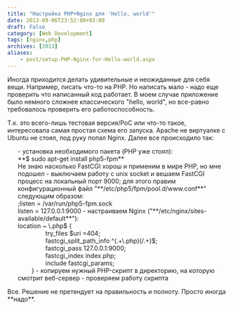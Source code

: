 ```yaml
---
title: "Настройка PHP+Nginx для 'Hello, world'"
date: 2013-09-06T23:52:00+03:00
draft: False
category: [Web Development]
tags: [nginx,php]
archives: [2013]
aliases:
    - post/setup-PHP-Nginx-for-Hello-world.aspx
---
```



Иногда приходится делать удивительные и неожиданные для себя вещи. Например, писать что-то на PHP. Но написать мало - надо еще проверить что написанный код работает. В моем случае приложение было немного сложнее классического "hello, world", но все-равно требовалось проверить его работоспособность.

Т.к. это всего-лишь тестовая версия/PoC или что-то такое, интересовала самая простая схема его запуска. Apache не виртуалке c Ubuntu не стоял, под руку попал Nginx. Далее все происходило так:


<ul>
- установка необходимого пакета (PHP уже стоял): <br />**$ sudo apt-get install php5-fpm**<br />Не знаю насколько FastCGI хорош и применим в мире PHP, но мне подошел
- выключаем работу с unix socket и вешаем FastCGI процесс на локальный порт 9000; для этого правим конфигурационный файл "**/etc/php5/fpm/pool.d/www.conf**" следующим образом:<br />;listen = /var/run/php5-fpm.sock<br />listen = 127.0.0.1:9000
- настраиваем Nginx ("**/etc/nginx/sites-available/default**"):<br />location ~ \.php$ {<br />                try_files $uri =404;<br />                fastcgi_split_path_info ^(.+\.php)(/.+)$;<br />                fastcgi_pass 127.0.0.1:9000;<br />                fastcgi_index index.php;<br />                include fastcgi_params;<br />        }
- копируем нужный PHP-скрипт в директорию, на которую смотрит веб-сервер
- проверяем работу скрипта
</ul>
Все. Решение не претендует на правильность и полноту. Просто иногда **надо**.


